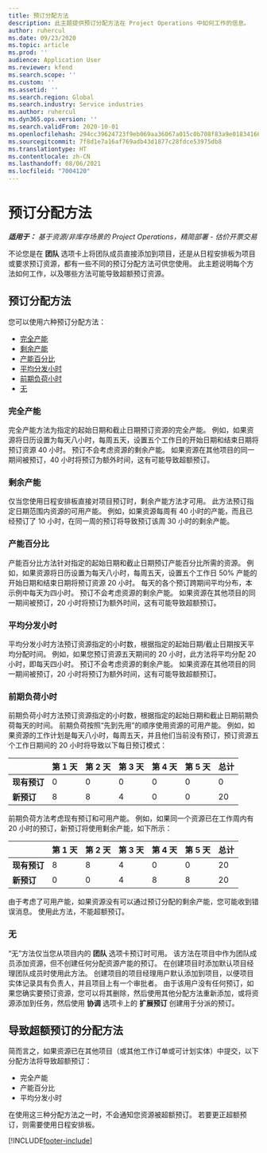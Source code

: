 ```yaml
---
title: 预订分配方法
description: 此主题提供预订分配方法在 Project Operations 中如何工作的信息。
author: ruhercul
ms.date: 09/23/2020
ms.topic: article
ms.prod: ''
audience: Application User
ms.reviewer: kfend
ms.search.scope: ''
ms.custom: ''
ms.assetid: ''
ms.search.region: Global
ms.search.industry: Service industries
ms.author: ruhercul
ms.dyn365.ops.version: ''
ms.search.validFrom: 2020-10-01
ms.openlocfilehash: 294cc39624723f9eb069aa36067a015c0b708f83a9e0183416655f9bd874fa9a
ms.sourcegitcommit: 7f8d1e7a16af769adb43d1877c28fdce53975db8
ms.translationtype: HT
ms.contentlocale: zh-CN
ms.lasthandoff: 08/06/2021
ms.locfileid: "7004120"
---
```

# <a name="booking-allocation-methods"></a>预订分配方法

_**适用于：** 基于资源/非库存场景的 Project Operations，精简部署 - 估价开票交易_

不论您是在 **团队** 选项卡上将团队成员直接添加到项目，还是从日程安排板为项目或要求预订资源，都有一些不同的预订分配方法可供您使用。 此主题说明每个方法如何工作，以及哪些方法可能导致超额预订资源。

## <a name="booking-allocation-methods"></a>预订分配方法

您可以使用六种预订分配方法：

- [完全产能](#full)
- [剩余产能](#remaining)
- [产能百分比](#percentage)
- [平均分发小时](#evenly)
- [前期负荷小时](#front)
- [无](#none)

### <a name="full-capacity"></a><a name="full"></a>完全产能 
完全产能方法为指定的起始日期和截止日期预订资源的完全产能。 例如，如果资源将日历设置为每天八小时，每周五天，设置五个工作日的开始日期和结束日期将预订资源 40 小时。 预订不会考虑资源的剩余产能。 如果资源在其他项目的同一期间被预订，40 小时将预订为额外时间，这有可能导致超额预订。

### <a name="remaining-capacity"></a><a name="remaining"></a>剩余产能
仅当您使用日程安排板直接对项目预订时，剩余产能方法才可用。 此方法预订指定日期范围内资源的可用产能。 例如，如果资源每周有 40 小时的产能，而且已经预订了 10 小时，在同一周的预订将导致预订该周 30 小时的剩余产能。

### <a name="percentage-capacity"></a><a name="percentage"></a>产能百分比
产能百分比方法针对指定的起始日期和截止日期预订产能百分比所需的资源。 例如，如果资源将日历设置为每天八小时，每周五天，设置五个工作日 50% 产能的开始日期和结束日期将预订资源 20 小时。 每天的各个预订跨期间平均分布，本示例中每天为四小时。 预订不会考虑资源的剩余产能。 如果资源在其他项目的同一期间被预订，20 小时将预订为额外时间，这有可能导致超额预订。

### <a name="evenly-distribute-hours"></a><a name="evenly"></a>平均分发小时
平均分发小时方法预订资源指定的小时数，根据指定的起始日期/截止日期按天平均分配时间。 例如，如果您预订资源五天期间的 20 小时，此方法将平均分配 20 小时，即每天四小时。 预订不会考虑资源的剩余产能。 如果资源在其他项目的同一期间被预订，20 小时将预订为额外时间，这有可能导致超额预订。

### <a name="front-load-hours"></a><a name="front"></a>前期负荷小时
前期负荷小时方法预订资源指定的小时数，根据指定的起始日期和截止日期前期负荷每天的时间。 前期负荷按照“先到先用”的顺序使用资源的可用产能。 例如，如果资源的工作计划是每天八小时，每周五天，并且他们当前没有预订，预订资源五个工作日期间的 20 小时将导致以下每日预订模式： 

|                           |    第 1 天    |    第 2 天    |    第 3 天    |    第 4 天    |    第 5 天    |    总计    |
|---------------------------|-------------|-------------|-------------|-------------|-------------|-------------|
|    **现有预订**    |    0        |    0        |    0        |    0        |    0        |    0        |
|    **新预订**          |    8        |    8        |    4        |    0        |    0        |    20       |

前期负荷方法考虑现有预订和可用产能。 例如，如果同一个资源已在工作周内有 20 小时的预订，新预订将使用剩余产能，如下所示：

|                     | 第 1 天 | 第 2 天 | 第 3 天 | 第 4 天 | 第 5 天 | 总计 |
|---------------------|-------|-------|-------|-------|-------|-------|
| **现有预订** | 8     | 8     | 4     | 0     | 0     | 20    |
| **新预订**       | 0     | 0     | 4     | 8     | 8     | 20    |

由于考虑了可用产能，如果资源没有可以通过预订分配的剩余产能，您可能收到错误消息。 使用此方法，不能超额预订。

### <a name="none"></a><a name="none"></a>无
“无”方法仅当您从项目内的 **团队** 选项卡预订时可用。 该方法在项目中作为团队成员添加资源，但不创建任何分配资源产能的预订。 在创建项目时添加默认项目经理团队成员时使用此方法。 创建项目的项目经理用户默认添加到项目，以便项目实体记录具有负责人，并且项目上有一个审批者。 由于该用户没有任何预订，如果您确实要预订资源，您可以将其删除，然后使用其他分配方法重新添加，或将资源添加到任务，然后使用 **协调** 选项卡上的 **扩展预订** 创建用于分派的预订。

## <a name="allocation-methods-that-lead-to-overbooking"></a>导致超额预订的分配方法
简而言之，如果资源已在其他项目（或其他工作订单或可计划实体）中提交，以下分配方法将导致超额预订：

- 完全产能
- 产能百分比
- 平均分发小时

在使用这三种分配方法之一时，不会通知您资源被超额预订。 若要更正超额预订，则需要使用日程安排板。


[!INCLUDE[footer-include](../includes/footer-banner.md)]